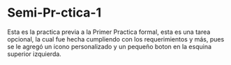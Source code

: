 # Semi-Pr-ctica-1
Esta es la practica previa a la Primer Practica formal, esta es una tarea opcional, la cual fue hecha cumpliendo con los requerimientos y más, pues se le agregó un icono personalizado y un pequeño boton en la esquina superior izquierda.

